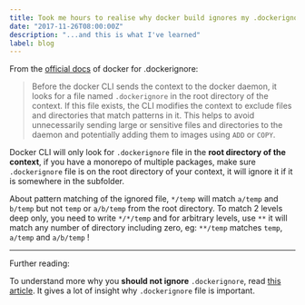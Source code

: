 ```yaml
---
title: Took me hours to realise why docker build ignores my .dockerignore
date: "2017-11-26T08:00:00Z"
description: "...and this is what I've learned"
label: blog
---
```


From the [official docs](https://docs.docker.com/engine/reference/builder/#dockerignore-file) of docker for .dockerignore:

> Before the docker CLI sends the context to the docker daemon, it looks for a file named `.dockerignore` in the root directory of the context. If this file exists, the CLI modifies the context to exclude files and directories that match patterns in it. This helps to avoid unnecessarily sending large or sensitive files and directories to the daemon and potentially adding them to images using `ADD` or `COPY`.

Docker CLI will only look for `.dockerignore` file in the **root directory of the context**, if you have a monorepo of multiple packages, make sure `.dockerignore` file is on the root directory of your context, it will ignore it if it is somewhere in the subfolder.

About pattern matching of the ignored file, `*/temp` will match `a/temp` and `b/temp` but not `temp` or `a/b/temp` from the root directory. To match 2 levels deep only, you need to write `*/*/temp` and for arbitrary levels, use `**` it will match any number of directory including zero, eg: `**/temp` matches `temp`, `a/temp` and `a/b/temp` !

---

Further reading:

To understand more why you **should not ignore** `.dockerignore`, read [this article](https://codefresh.io/docker-tutorial/not-ignore-dockerignore/). It gives a lot of insight why `.dockerignore` file is important.